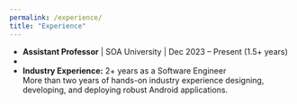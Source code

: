 ```yaml
---
permalink: /experience/
title: "Experience"
---
```



<ul class="fa-ul">
  <li><i class="fa-li fa fa-spinner fa-spin"></i><b>Assistant Professor</b> <span style="font-weight: normal;">| SOA University | Dec 2023 – Present (1.5+ years)</span></li>
  
  <li><br/></li>
  
  <li>
    <i class="fa-li fa fa-check-square"></i>
    <b>Industry Experience:</b>
    <span style="font-weight: normal;">
      2+ years as a Software Engineer<br/>
      More than two years of hands-on industry experience designing, developing, and deploying robust Android applications.
    </span>
  </li>
</ul>
